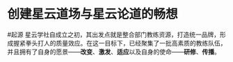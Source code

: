 创建星云道场与星云论道的畅想
=========================

#起源
星云学社自成立之初，其出发点就是整合部门教练资源，打造统一品牌，形成握紧拳头打人的质量效应。在这一目标下，已经聚集了一批高素质的教练队伍，并且拥有了自身的愿景——**改变**、**激发**、**适应**以及自身的使命——**研修**、**传播**。
